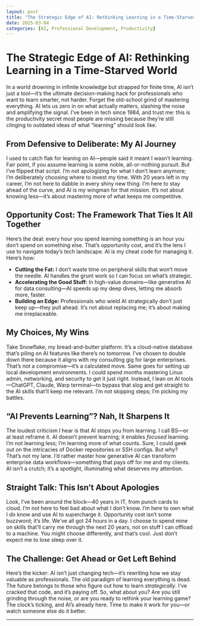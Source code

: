 ```yaml
---
layout: post
title: "The Strategic Edge of AI: Rethinking Learning in a Time-Starved World"
date: 2025-03-04
categories: [AI, Professional Development, Productivity]
---
```


# The Strategic Edge of AI: Rethinking Learning in a Time-Starved World

In a world drowning in infinite knowledge but strapped for finite time, AI isn’t just a tool—it’s the ultimate decision-making hack for professionals who want to learn smarter, not harder. Forget the old-school grind of mastering everything. AI lets us zero in on what actually matters, slashing the noise and amplifying the signal. I’ve been in tech since 1984, and trust me: this is the productivity secret most people are missing because they’re still clinging to outdated ideas of what “learning” should look like.

## From Defensive to Deliberate: My AI Journey

I used to catch flak for leaning on AI—people said it meant I wasn’t learning. Fair point, if you assume learning is some noble, all-or-nothing pursuit. But I’ve flipped that script. I’m not apologizing for what I don’t learn anymore; I’m deliberately choosing where to invest my time. With 20 years left in my career, I’m not here to dabble in every shiny new thing. I’m here to stay ahead of the curve, and AI is my wingman for that mission. It’s not about knowing less—it’s about mastering more of what keeps me competitive.

## Opportunity Cost: The Framework That Ties It All Together

Here’s the deal: every hour you spend learning something is an hour you don’t spend on something else. That’s opportunity cost, and it’s the lens I use to navigate today’s tech landscape. AI is my cheat code for managing it. Here’s how:

- **Cutting the Fat:** I don’t waste time on peripheral skills that won’t move the needle. AI handles the grunt work so I can focus on what’s strategic.
- **Accelerating the Good Stuff:** In high-value domains—like generative AI for data consulting—AI speeds up my deep dives, letting me absorb more, faster.
- **Building an Edge:** Professionals who wield AI strategically don’t just keep up—they pull ahead. It’s not about replacing me; it’s about making me irreplaceable.

## My Choices, My Wins

Take Snowflake, my bread-and-butter platform. It’s a cloud-native database that’s piling on AI features like there’s no tomorrow. I’ve chosen to double down there because it aligns with my consulting gig for large enterprises. That’s not a compromise—it’s a calculated move. Same goes for setting up local development environments. I could spend months mastering Linux admin, networking, and security to get it just right. Instead, I lean on AI tools—ChatGPT, Claude, Warp terminal—to bypass that slog and get straight to the AI skills that’ll keep me relevant. I’m not skipping steps; I’m picking my battles.

## “AI Prevents Learning”? Nah, It Sharpens It

The loudest criticism I hear is that AI stops you from learning. I call BS—or at least reframe it. AI doesn’t prevent learning; it enables *focused* learning. I’m not learning less; I’m learning more of what counts. Sure, I could geek out on the intricacies of Docker repositories or SSH configs. But why? That’s not my lane. I’d rather master how generative AI can transform enterprise data workflows—something that pays off for me and my clients. AI isn’t a crutch; it’s a spotlight, illuminating what deserves my attention.

## Straight Talk: This Isn’t About Apologies

Look, I’ve been around the block—40 years in IT, from punch cards to cloud. I’m not here to feel bad about what I don’t know. I’m here to own what I *do* know and use AI to supercharge it. Opportunity cost isn’t some buzzword; it’s life. We’ve all got 24 hours in a day. I choose to spend mine on skills that’ll carry me through the next 20 years, not on stuff I can offload to a machine. You might choose differently, and that’s cool. Just don’t expect me to lose sleep over it.

## The Challenge: Get Ahead or Get Left Behind

Here’s the kicker: AI isn’t just changing tech—it’s rewriting how we stay valuable as professionals. The old paradigm of learning everything is dead. The future belongs to those who figure out how to learn *strategically*. I’ve cracked that code, and it’s paying off. So, what about you? Are you still grinding through the noise, or are you ready to rethink your learning game? The clock’s ticking, and AI’s already here. Time to make it work for you—or watch someone else do it better.

---
